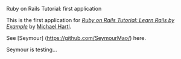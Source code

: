 Ruby on Rails Tutorial: first application

This is the first application for
[*Ruby on Rails Tutorial: Learn Rails by Example*](http://railstutorial.org/)
by [Michael Hartl](http://michaelhartl.com/).


See [Seymour] (https://github.com/SeymourMao/) here.

Seymour is testing...

